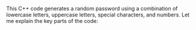 This C++ code generates a random password using a combination of lowercase letters, uppercase letters, special characters, and numbers. Let me explain the key parts of the code:


